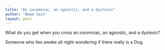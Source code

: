 ```yaml
---
title: "An insomniac, an agnostic, and a dyslexic"
author: 'Noam Sain'
layout: post
---
```


What do you get when you cross an insomniac, an agnostic, and a dyslexic?

Someone who lies awake all night wondering if there really is a Dog.
